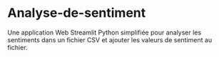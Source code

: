 # Analyse-de-sentiment
Une application Web Streamlit Python simplifiée pour analyser les sentiments dans un fichier CSV et ajouter les valeurs de sentiment au fichier.
